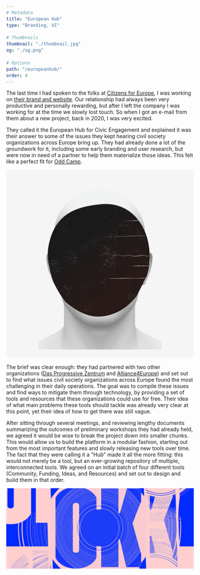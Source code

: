 ```yaml
---
# Metadata
title: "European Hub"
type: "Branding, UI"

# Thumbnails
thumbnail: "./thumbnail.jpg"
og: "./og.png"

# Options
path: "/europeanhub/"
order: 4
---
```


<article role="article">

The last time I had spoken to the folks at [Citizens for Europe](https://www.citizensforeurope.eu/), I was working on [their brand and website](/citizensforeurope). Our relationship had always been very productive and personally rewarding, but after I left the company I was working for at the time we slowly lost touch. So when I got an e-mail from them about a new project, back in 2020, I was very excited.

They called it the European Hub for Civic Engagement and explained it was their answer to some of the issues they kept hearing civil society organizations across Europe bring up. They had already done a lot of the groundwork for it, including some early branding and user research, but were now in need of a partner to help them materialize those ideas. This felt like a perfect fit for [Odd Camp](https://odd.camp).

</article>

![Cover art for the EP 30, by BORE](images/30.png)

<article role="article">

The brief was clear enough: they had partnered with two other organizations ([Das Progressive Zentrum](https://www.progressives-zentrum.org/) and [Alliance4Europe](https://www.alliance4europe.eu/)) and set out to find what issues civil society organizations across Europe found the most challenging in their daily operations. The goal was to compile these issues and find ways to mitigate them through technology, by providing a set of tools and resources that these organizations could use for free. Their idea of what main problems these tools should tackle was already very clear at this point, yet their idea of how to get there was still vague.

After sitting through several meetings, and reviewing lengthy documents summarizing the outcomes of preliminary workshops they had already held, we agreed it would be wise to break the project down into smaller chunks. This would allow us to build the platform in a modular fashion, starting out from the most important features and slowly releasing new tools over time. The fact that they were calling it a "Hub" made it all the more fitting: this would not merely be a tool, but an ever-growing repository of multiple, interconnected tools. We agreed on an initial batch of four different tools (Community, Funding, Ideas, and Resources) and set out to design and build them in that order.

</article>

![Cover art for the EP 30, by BORE](images/ok.png)

<article role="article">



</article>
